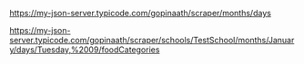 https://my-json-server.typicode.com/gopinaath/scraper/months/days

https://my-json-server.typicode.com/gopinaath/scraper/schools/TestSchool/months/January/days/Tuesday,%2009/foodCategories